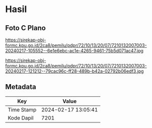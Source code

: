 # Hasil

## Foto C Plano

https://sirekap-obj-formc.kpu.go.id/2ca8/pemilu/pdpr/72/10/13/20/07/7210132007003-20240217-105552--6e1e6ebc-ac1e-4265-9461-75b5d071ac47.jpg

https://sirekap-obj-formc.kpu.go.id/2ca8/pemilu/pdpr/72/10/13/20/07/7210132007003-20240217-121212--79cac96c-ff28-489b-b42a-02792b06edf3.jpg


## Metadata

| Key        | Value               |
| ---------- | ------------------- |
| Time Stamp | 2024-02-17 13:05:41 |
| Kode Dapil | 7201                |



